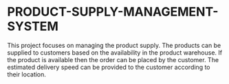 # PRODUCT-SUPPLY-MANAGEMENT-SYSTEM

This project focuses on managing the product supply. The products can be supplied to customers based on the availability in the product warehouse. If the product is available 
then the order can be placed by the customer. The estimated delivery speed can be provided to the customer according to their location.
